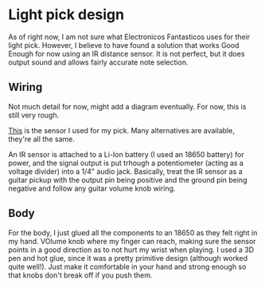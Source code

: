 # Light pick design
As of right now, I am not sure what Electronicos Fantasticos uses for their light pick.
However, I believe to have found a solution that works Good Enough for now using an IR distance sensor.
It is not perfect, but it does output sound and allows fairly accurate note selection.

## Wiring
Not much detail for now, might add a diagram eventually. For now, this is still very rough.

[This](https://www.amazon.ca/gp/product/B07D3PHQT8/ref=ppx_yo_dt_b_search_asin_title?ie=UTF8&psc=1) is the sensor I used for my pick. Many alternatives are available, they're all the same.

An IR sensor is attached to a Li-Ion battery (I used an 18650 battery) for power, and the signal output is put trhough a potentiometer (acting as a voltage divider) into a 1/4" audio jack.
Basically, treat the IR sensor as a guitar pickup with the output pin being positive and the ground pin being negative and follow any guitar volume knob wiring.


## Body

For the body, I just glued all the components to an 18650 as they felt right in my hand. VOlume knob where my finger can reach, making sure the sensor points in a good direction as to not hurt my wrist when playing.
I used a 3D pen and hot glue, since it was a pretty primitive design (although worked quite well!). Just make it comfortable in your hand and strong enough so that knobs don't break off if you push them.
